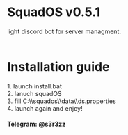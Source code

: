 <h1>SquadOS v0.5.1</h1>
light discord bot for server managment.
<br>
<br>
<h1>Installation guide</h1>
1. launch install.bat
<br>
2. lanuch squadOS
<br>
3. fill C:\\squados\\data\\ds.properties
<br>
4. launch again and enjoy!
<br>


<h4>Telegram: @s3r3zz</h4>
